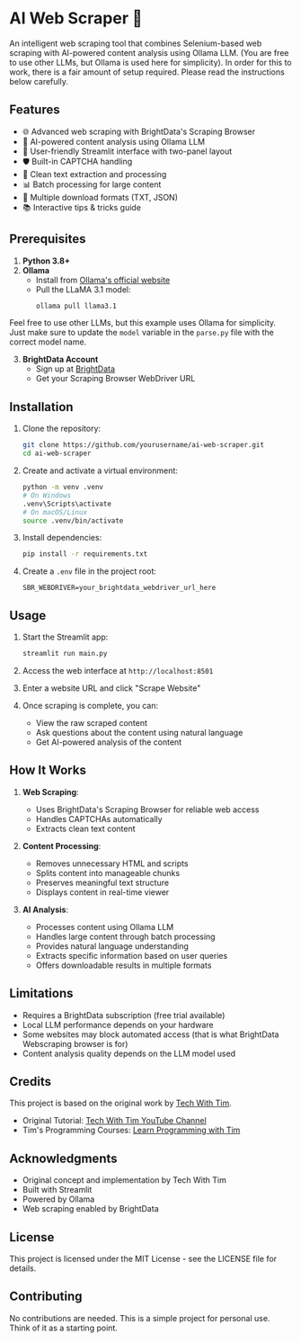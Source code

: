 # AI Web Scraper 🤖

An intelligent web scraping tool that combines Selenium-based web scraping with AI-powered content analysis using Ollama LLM. (You are free to use other LLMs, but Ollama is used here for simplicity). In order for this to work, there is a fair amount of setup required. Please read the instructions below carefully.

## Features
- 🌐 Advanced web scraping with BrightData's Scraping Browser
- 🧠 AI-powered content analysis using Ollama LLM
- 🚀 User-friendly Streamlit interface with two-panel layout
- 🛡️ Built-in CAPTCHA handling
- 📝 Clean text extraction and processing
- 📊 Batch processing for large content
- 💾 Multiple download formats (TXT, JSON)
- 📚 Interactive tips & tricks guide

## Prerequisites

1. **Python 3.8+**
2. **Ollama**
   - Install from [Ollama's official website](https://ollama.ai)
   - Pull the LLaMA 3.1 model:
     ```bash
     ollama pull llama3.1
     ```
Feel free to use other LLMs, but this example uses Ollama for simplicity. Just make sure to update the `model` variable in the `parse.py` file with the correct model name.

3. **BrightData Account**
   - Sign up at [BrightData](https://brightdata.com)
   - Get your Scraping Browser WebDriver URL

## Installation

1. Clone the repository:
   ```bash
   git clone https://github.com/yourusername/ai-web-scraper.git
   cd ai-web-scraper
   ```

2. Create and activate a virtual environment:
   ```bash
   python -m venv .venv
   # On Windows
   .venv\Scripts\activate
   # On macOS/Linux
   source .venv/bin/activate
   ```

3. Install dependencies:
   ```bash
   pip install -r requirements.txt
   ```

4. Create a `.env` file in the project root:
   ```env
   SBR_WEBDRIVER=your_brightdata_webdriver_url_here
   ```

## Usage

1. Start the Streamlit app:
   ```bash
   streamlit run main.py
   ```

2. Access the web interface at `http://localhost:8501`

3. Enter a website URL and click "Scrape Website"

4. Once scraping is complete, you can:
   - View the raw scraped content
   - Ask questions about the content using natural language
   - Get AI-powered analysis of the content

## How It Works

1. **Web Scraping**: 
   - Uses BrightData's Scraping Browser for reliable web access
   - Handles CAPTCHAs automatically
   - Extracts clean text content

2. **Content Processing**:
   - Removes unnecessary HTML and scripts
   - Splits content into manageable chunks
   - Preserves meaningful text structure
   - Displays content in real-time viewer

3. **AI Analysis**:
   - Processes content using Ollama LLM
   - Handles large content through batch processing
   - Provides natural language understanding
   - Extracts specific information based on user queries
   - Offers downloadable results in multiple formats

## Limitations

- Requires a BrightData subscription (free trial available)
- Local LLM performance depends on your hardware 
- Some websites may block automated access (that is what BrightData Webscraping browser is for)
- Content analysis quality depends on the LLM model used

## Credits

This project is based on the original work by [Tech With Tim](https://github.com/techwithtim). 
- Original Tutorial: [Tech With Tim YouTube Channel](https://www.youtube.com/@TechWithTim)
- Tim's Programming Courses: [Learn Programming with Tim](https://techwithtim.net/dev)

## Acknowledgments

- Original concept and implementation by Tech With Tim
- Built with Streamlit
- Powered by Ollama
- Web scraping enabled by BrightData

## License

This project is licensed under the MIT License - see the LICENSE file for details.

## Contributing

No contributions are needed. This is a simple project for personal use. Think of it as a starting point.
